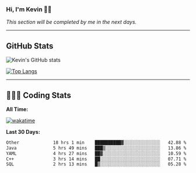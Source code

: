 ### Hi, I'm Kevin 👋🏻

_This section will be completed by me in the next days._


--- 
## GitHub Stats
![Kevin's GitHub stats](https://github-readme-stats.vercel.app/api?username=kevin-kraus&show_icons=true&theme=dark)

[![Top Langs](https://github-readme-stats.vercel.app/api/top-langs/?username=kevin-kraus&layout=compact&theme=dark)]()

---
## 🧑🏻‍💻 Coding Stats

**All Time:**

[![wakatime](https://wakatime.com/badge/user/2ee1869b-72a2-4c21-b5f7-e95432f5a1cf.svg?style=flat)](https://wakatime.com/@2ee1869b-72a2-4c21-b5f7-e95432f5a1cf)

**Last 30 Days:**

<!--START_SECTION:waka-->

```txt
Other             18 hrs 1 min    ██████████▓░░░░░░░░░░░░░░   42.88 %
Java              5 hrs 49 mins   ███▒░░░░░░░░░░░░░░░░░░░░░   13.86 %
YAML              4 hrs 27 mins   ██▓░░░░░░░░░░░░░░░░░░░░░░   10.59 %
C++               3 hrs 14 mins   ██░░░░░░░░░░░░░░░░░░░░░░░   07.71 %
SQL               2 hrs 13 mins   █▒░░░░░░░░░░░░░░░░░░░░░░░   05.28 %
```

<!--END_SECTION:waka-->
